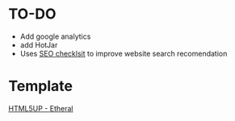 
# TO-DO
- Add google analytics
- add HotJar
- Uses [SEO checklsit](https://docs.google.com/document/d/1JtppELBKD5mZJPR7-m7dsFoZUUtqPwEz8ZLvyLkFpuI/edit) to improve website search recomendation


# Template
[HTML5UP - Etheral](https://html5up.net/ethereal)

